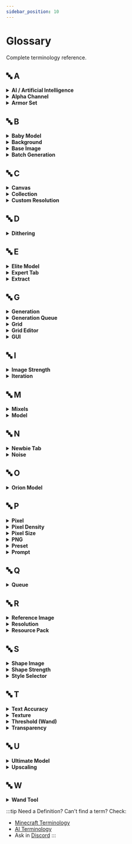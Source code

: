 ```yaml
---
sidebar_position: 10
---
```


# Glossary

Complete terminology reference.

## 🔤 A

<details>
<summary><strong>AI / Artificial Intelligence</strong></summary>

Computer system that generates images from text descriptions. In Pixel GPT, refers to the models that create textures.

</details>

<details>
<summary><strong>Alpha Channel</strong></summary>

Transparency information in an image. Values 0-255 where 0 = fully transparent, 255 = fully opaque.

**See:** [Transparency & Alpha](images-and-pixels/transparency-and-alpha)

</details>

<details>
<summary><strong>Armor Set</strong></summary>

Complete set of 4 armor pieces: helmet, chestplate, leggings, boots. Uses special layer files (64×32 each).

</details>

## 🔤 B

<details>
<summary><strong>Baby Model</strong></summary>

Free-tier AI models. Lower quality but accessible to all users. Found in "Newbie" tab.

</details>

<details>
<summary><strong>Background</strong></summary>

The area behind an item. Pixel GPT generates white backgrounds that must be removed for Minecraft transparency.

**See:** [Remove Background Guide](../quick-start/remove-background-quick)

</details>

<details>
<summary><strong>Base Image</strong></summary>

In Style Selector, the reference image that guides color/style. Usually the version with noise added.

**See:** [Style Selector](../features/style-selector/base-image)

</details>

<details>
<summary><strong>Batch Generation</strong></summary>

Generating multiple images simultaneously using a list of prompts or reference images. Premium feature.

**See:** [Batch Guide](../features/batch-generation/batch-overview)

</details>

## 🔤 C

<details>
<summary><strong>Canvas</strong></summary>

The total image size. Example: 512×512 canvas containing a 2×2 grid of items.

</details>

<details>
<summary><strong>Collection</strong></summary>

User-created folder for organizing generated images in your gallery.

**See:** [Collections](../features/account/my-collections)

</details>

<details>
<summary><strong>Custom Resolution</strong></summary>

Non-standard texture size. Some models allow custom widths/heights.

**See:** [Custom Size Models](../models/models-by-resolution/custom-size-models)

</details>

## 🔤 D

<details>
<summary><strong>Dithering</strong></summary>

Pixel art technique using alternating pixels to create illusion of additional colors or gradients.

</details>

## 🔤 E

<details>
<summary><strong>Elite Model</strong></summary>

Highest-tier premium models. Requires Elite plan ($99.99+). Found in "Elite" tab in Expert section.

</details>

<details>
<summary><strong>Expert Tab</strong></summary>

Advanced interface showing ALL models with full parameter control. For experienced users.

</details>

<details>
<summary><strong>Extract</strong></summary>

Saving individual items from a grid as separate PNG files.

**See:** [Extract Items Guide](../quick-start/extract-items-quick)

</details>

## 🔤 G

<details>
<summary><strong>Generation</strong></summary>

The process of AI creating an image from your prompt. One generation = one output image (often containing multiple items in a grid).

</details>

<details>
<summary><strong>Generation Queue</strong></summary>

The waiting list for your generation requests. Premium users have larger queues and higher priority.

</details>

<details>
<summary><strong>Grid</strong></summary>

Multiple items arranged in rows/columns in one image. Common: 2×2 (4 items), 3×3 (9 items), 4×4 (16 items).

</details>

<details>
<summary><strong>Grid Editor</strong></summary>

Built-in tool for removing backgrounds, setting pixel size, and extracting items from grids.

**See:** [Grid Editor Guide](../features/image-tools/image-grid-editor)

</details>

<details>
<summary><strong>GUI</strong></summary>

Graphical User Interface. In Minecraft: chest menus, custom shop interfaces, inventory screens.

</details>

## 🔤 I

<details>
<summary><strong>Image Strength</strong></summary>

Style Selector parameter. Controls how much the base image influences color/style. Range: 0-10.

</details>

<details>
<summary><strong>Iteration</strong></summary>

Generating multiple times with refined prompts to improve results.

</details>

## 🔤 M

<details>
<summary><strong>Mixels</strong></summary>

Mixed pixel sizes. When different textures in a pack have inconsistent pixel density. Visually jarring.

**See:** [Pixel Density & Mixels](images-and-pixels/pixel-density-and-mixels)

</details>

<details>
<summary><strong>Model</strong></summary>

An AI engine that generates images. Different models specialize in different resolutions and styles.

</details>

## 🔤 N

<details>
<summary><strong>Newbie Tab</strong></summary>

Beginner-friendly interface with simplified options. Shows Baby (free) models.

</details>

<details>
<summary><strong>Noise</strong></summary>

Random pixel variation added to images. Used in GUI creation to give AI creative freedom while maintaining structure.

</details>

## 🔤 O

<details>
<summary><strong>Orion Model</strong></summary>

Next-generation 2025 models. Highest quality. Limited daily usage (4-8 for Ultimate, 256 for Elite).

</details>

## 🔤 P

<details>
<summary><strong>Pixel</strong></summary>

Picture Element. The smallest unit of an image. One colored square.

</details>

<details>
<summary><strong>Pixel Density</strong></summary>

The size of one pixel in the game world. Should be consistent across all textures to avoid mixels.

</details>

<details>
<summary><strong>Pixel Size</strong></summary>

In Grid Editor, the calculated size of each pixel used to properly extract items. Formula: Canvas Size ÷ (Grid × Item Size).

</details>

<details>
<summary><strong>PNG</strong></summary>

Portable Network Graphics. Image format with transparency support. Required for Minecraft textures.

</details>

<details>
<summary><strong>Preset</strong></summary>

Pre-configured tool with specific purpose. Examples: "Items to Armor Set", "Animate Items", "Variant Recolorize".

</details>

<details>
<summary><strong>Prompt</strong></summary>

The text description you write to tell AI what to generate.

**See:** [Complete Prompting Guide](../prompting/)

</details>

## 🔤 Q

<details>
<summary><strong>Queue</strong></summary>

Your generation waiting list. Larger queues (premium plans) allow more simultaneous generations.

</details>

## 🔤 R

<details>
<summary><strong>Reference Image</strong></summary>

Image uploaded to guide AI generation via Style Selector. Can be used for style, composition, or color matching.

</details>

<details>
<summary><strong>Resolution</strong></summary>

Image dimensions in pixels. Width × Height. Example: 16×16, 32×32, 256×256.

</details>

<details>
<summary><strong>Resource Pack</strong></summary>

Minecraft's format for custom textures. Folder structure containing textures, sounds, models.

</details>

## 🔤 S

<details>
<summary><strong>Shape Image</strong></summary>

In Style Selector, the reference image that guides composition/layout. Usually the version without noise.

**See:** [Style Selector](../features/style-selector/shape-image)

</details>

<details>
<summary><strong>Shape Strength</strong></summary>

Style Selector parameter. Controls how closely AI follows reference image composition. Range: 0-10.

</details>

<details>
<summary><strong>Style Selector</strong></summary>

Advanced feature using reference images to guide generation. Essential for GUIs and consistent sets.

**See:** [Style Selector Overview](../features/style-selector/style-selector-overview)

</details>

## 🔤 T

<details>
<summary><strong>Text Accuracy</strong></summary>

Parameter controlling how strictly AI follows your prompt. Higher = more accurate but less creative.

</details>

<details>
<summary><strong>Texture</strong></summary>

2D image file applied to game objects. In Minecraft: items, blocks, GUIs, armor, entities.

</details>

<details>
<summary><strong>Threshold (Wand)</strong></summary>

Magic wand tool setting. Controls color similarity tolerance when selecting areas to remove.

</details>

<details>
<summary><strong>Transparency</strong></summary>

Invisible pixels (alpha = 0). Required for Minecraft items to show without background boxes.

</details>

## 🔤 U

<details>
<summary><strong>Ultimate Model</strong></summary>

Top-tier premium models. Requires Ultimate plan ($49.99+). Highest quality for most use cases.

</details>

<details>
<summary><strong>Upscaling</strong></summary>

Increasing image resolution. NOT recommended - use native resolution model instead.

</details>

## 🔤 W

<details>
<summary><strong>Wand Tool</strong></summary>

Magic wand. Selects pixels of similar color for deletion. Used to remove white backgrounds.

</details>

:::tip Need a Definition?
Can't find a term? Check:
- [Minecraft Terminology](minecraft-terminology)
- [AI Terminology](ai-terminology)
- Ask in [Discord](https://discord.gg/pixelgpt)
:::
